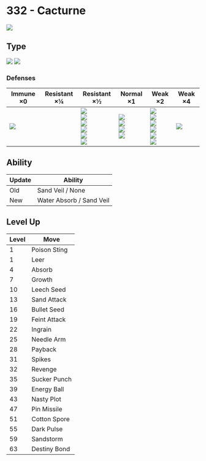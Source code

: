 # 332 - Cacturne
![][332]

## Type

![][grass]  ![][dark]

### Defenses

Immune ×0        | Resistant ×¼ | Resistant ×½                                                                                 | Normal ×1                                                    | Weak ×2                                                                                     | Weak ×4      | 
---              | ---          | ---                                                                                          | ---                                                          | ---                                                                                         | ---          | 
![][psychic]<br> |              | ![][ground]<br> ![][ghost]<br> ![][water]<br> ![][grass]<br> ![][electric]<br> ![][dark]<br> | ![][normal]<br> ![][rock]<br> ![][steel]<br> ![][dragon]<br> | ![][fighting]<br> ![][flying]<br> ![][poison]<br> ![][fire]<br> ![][ice]<br> ![][fairy]<br> | ![][bug]<br> | 

## Ability

Update | Ability                  | 
---    | ---                      | 
Old    | Sand Veil / None         | 
New    | Water Absorb / Sand Veil | 

## Level Up

Level | Move         | 
---   | ---          | 
1     | Poison Sting | 
1     | Leer         | 
4     | Absorb       | 
7     | Growth       | 
10    | Leech Seed   | 
13    | Sand Attack  | 
16    | Bullet Seed  | 
19    | Feint Attack | 
22    | Ingrain      | 
25    | Needle Arm   | 
28    | Payback      | 
31    | Spikes       | 
32    | Revenge      | 
35    | Sucker Punch | 
39    | Energy Ball  | 
43    | Nasty Plot   | 
47    | Pin Missile  | 
51    | Cotton Spore | 
55    | Dark Pulse   | 
59    | Sandstorm    | 
63    | Destiny Bond | 

[332]: ../img/pokemon/332.png
[normal]: ../img/types/normal.png
[fire]: ../img/types/fire.png
[fighting]: ../img/types/fighting.png
[water]: ../img/types/water.png
[flying]: ../img/types/flying.png
[grass]: ../img/types/grass.png
[poison]: ../img/types/poison.png
[electric]: ../img/types/electric.png
[ground]: ../img/types/ground.png
[psychic]: ../img/types/psychic.png
[rock]: ../img/types/rock.png
[ice]: ../img/types/ice.png
[bug]: ../img/types/bug.png
[dragon]: ../img/types/dragon.png
[ghost]: ../img/types/ghost.png
[dark]: ../img/types/dark.png
[steel]: ../img/types/steel.png
[fairy]: ../img/types/fairy.png
